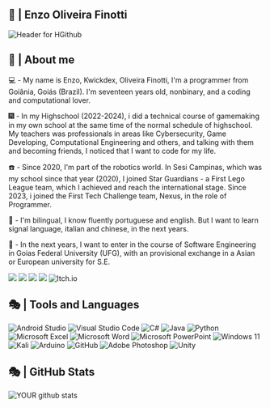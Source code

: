 ## 🐛 | Enzo Oliveira Finotti
![Header for HGithub](https://github.com/kwickdex/kwickdex/assets/99213966/8128ab39-6397-4f25-a813-07662e9d5944)

## 📿 | About me
💻 - My name is Enzo, Kwickdex, Oliveira Finotti, I'm a programmer from Goiânia, Goiás (Brazil). I'm seventeen years old, nonbinary, and a coding and computational lover. 

🎆 - In my Highschool (2022-2024), i did a technical course of gamemaking in my own school at the same time of the normal schedule of highschool. My teachers was professionals in areas like Cybersecurity, Game Developing, Computational Engineering and others, and talking with them and becoming friends, I noticed that I want to code for my life.

☎️ - Since 2020, I'm part of the robotics world. In Sesi Campinas, which was my school since that year (2020), I joined Star Guardians - a First Lego League team, which I achieved and reach the international stage. Since 2023, i joined the First Tech Challenge team, Nexus, in the role of Programmer.

🦋 - I'm bilingual, I know fluently portuguese and english. But I want to learn signal language, italian and chinese, in the next years.

💎 - In the next years, I want to enter in the course of Software Engineering in Goias Federal University (UFG), with an provisional exchange in a Asian or European university for S.E.

[<img src="https://img.shields.io/badge/twitter-%231DA1F2.svg?&style=for-the-badge&logo=twitter&logoColor=white" />](https://twitter.com/noraadrenalinaa) [<img src="https://img.shields.io/badge/linkedin-%230077B5.svg?&style=for-the-badge&logo=linkedin&logoColor=white" />](https://www.linkedin.com/in/enzo-oliveira-finotti-a56054214/) [<img src = "https://img.shields.io/badge/instagram-%23E4405F.svg?&style=for-the-badge&logo=instagram&logoColor=white">]([https://www.instagram.com/kwickdex/](https://www.instagram.com/__nauta/)) [<img src = "https://img.shields.io/badge/Gmail-D14836?style=for-the-badge&logo=gmail&logoColor=white">](https://mail.google.com/mail/u/6/#inbox?compose=GTvVlcSGMSzbcvJrVtwPrgtszqhGMqdWfGmHnPmCGWSZVzdHtcMpXfRKzchdclVwjHhfGmZZDqRQW) ![Itch.io](https://img.shields.io/badge/Itch-%23FF0B34.svg?style=for-the-badge&logo=Itch.io&logoColor=white)


## 🎭 | Tools and Languages
![Android Studio](https://img.shields.io/badge/Android%20Studio-3DDC84.svg?style=for-the-badge&logo=android-studio&logoColor=white) ![Visual Studio Code](https://img.shields.io/badge/Visual%20Studio%20Code-0078d7.svg?style=for-the-badge&logo=visual-studio-code&logoColor=white) ![C#](https://img.shields.io/badge/c%23-%23239120.svg?style=for-the-badge&logo=c-sharp&logoColor=white) ![Java](https://img.shields.io/badge/java-%23ED8B00.svg?style=for-the-badge&logo=openjdk&logoColor=white) ![Python](https://img.shields.io/badge/python-3670A0?style=for-the-badge&logo=python&logoColor=ffdd54) ![Microsoft Excel](https://img.shields.io/badge/Microsoft_Excel-217346?style=for-the-badge&logo=microsoft-excel&logoColor=white) ![Microsoft Word](https://img.shields.io/badge/Microsoft_Word-2B579A?style=for-the-badge&logo=microsoft-word&logoColor=white) ![Microsoft PowerPoint](https://img.shields.io/badge/Microsoft_PowerPoint-B7472A?style=for-the-badge&logo=microsoft-powerpoint&logoColor=white) ![Windows 11](https://img.shields.io/badge/Windows%2011-%230079d5.svg?style=for-the-badge&logo=Windows%2011&logoColor=white) ![Kali](https://img.shields.io/badge/Kali-268BEE?style=for-the-badge&logo=kalilinux&logoColor=white) ![Arduino](https://img.shields.io/badge/-Arduino-00979D?style=for-the-badge&logo=Arduino&logoColor=white) ![GitHub](https://img.shields.io/badge/github-%23121011.svg?style=for-the-badge&logo=github&logoColor=white) ![Adobe Photoshop](https://img.shields.io/badge/adobe%20photoshop-%2331A8FF.svg?style=for-the-badge&logo=adobe%20photoshop&logoColor=white) ![Unity](https://img.shields.io/badge/unity-%23000000.svg?style=for-the-badge&logo=unity&logoColor=white)




## 🎭 | GitHub Stats
![YOUR github stats](https://github-readme-stats.vercel.app/api?username=kwickdex)
